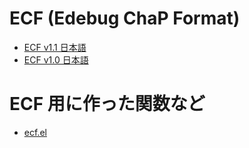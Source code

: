 # ECF (Edebug ChaP Format)

- [ECF v1.1 日本語](ECF-1.1-ja.md)
- [ECF v1.0 日本語](ECF-1.0-ja.md)

# ECF 用に作った関数など
- [ecf.el](ecf.el)
